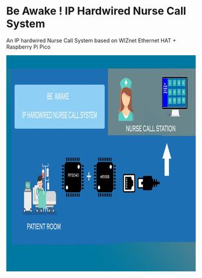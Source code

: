 # Be Awake ! IP Hardwired Nurse Call System
An IP hardwired Nurse Call System based on WIZnet Ethernet HAT + Raspberry Pi Pico

<img src="img/cover_image-1024x576 .jpg" width="1024" height="576" />
